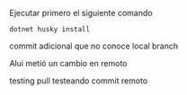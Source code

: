 Ejecutar primero el siguiente comando

`dotnet husky install`


commit adicional que no conoce local branch

Alui metió un cambio en remoto

testing pull testeando commit remoto
